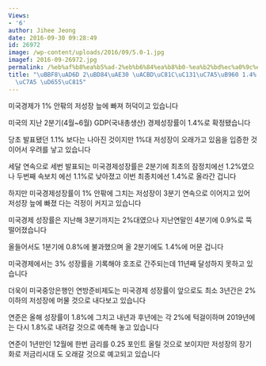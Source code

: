 ```yaml
---
Views:
- '6'
author: Jihee Jeong
date: 2016-09-30 09:28:49
id: 26972
image: /wp-content/uploads/2016/09/5.0-1.jpg
imagef: 2016-09-26972.jpg
permalink: /%eb%af%b8%ea%b5%ad-2%eb%b6%84%ea%b8%b0-%ea%b2%bd%ec%a0%9c%ec%84%b1%ec%9e%a5%eb%a5%a0-1-4-%ec%a0%80%ec%84%b1%ec%9e%a5-%ed%99%95%ec%a0%95/
title: "\uBBF8\uAD6D 2\uBD84\uAE30 \uACBD\uC81C\uC131\uC7A5\uB960 1.4% \uC800\uC131\
  \uC7A5 \uD655\uC815"
---
```


미국경제가 1% 안팎의 저성장 늪에 빠져 허덕이고 있습니다

미국의 지난 2분기(4월~6월) GDP(국내총생산) 경제성장률이 1.4%로 확정됐습니다

당초 발표됐던 1.1% 보다는 나아진 것이지만 1%대 저성장이 오래가고 있음을 입증한 것이어서 우려를 낳고 있습니다

세달 연속으로 세번 발표되는 미국경제성장률은 2분기에 최초의 잠정치에선 1.2%였으나 두번째 속보치 에선 1.1%로 낮아졌고 이번 최종치에선 1.4%로 올라간 겁니다

하지만 미국경제성장률이 1% 안팎에 그치는 저성장이 3분기 연속으로 이어지고 있어 저성장 늪에 빠졌 다는 걱정이 커지고 있습니다

미국경제 성장률은 지난해 3분기까지는 2%대였으나 지난연말인 4분기에 0.9%로 뚝 떨어졌습니다

올들어서도 1분기에 0.8%에 불과했으며 올 2분기에도 1.4%에 머문 겁니다

미국경제에서는 3% 성장률을 기록해야 호조로 간주되는데 11년째 달성하지 못하고 있습니다

더욱이 미국중앙은행인 연방준비제도는 미국경제 성장률이 앞으로도 최소 3년간은 2%이하의 저성장에 머물 것으로 내다보고 있습니다

연준은 올해 성장률이 1.8%에 그치고 내년과 후년에는 각 2%에 턱걸이하며 2019년에는 다시 1.8%로 내려갈 것으로 예측해 놓고 있습니다

연준이 1년만인 12월에 한번 금리를 0.25 포인트 올릴 것으로 보이지만 저성장의 장기화로 저금리시대 도 오래갈 것으로 예고되고 있습니다
